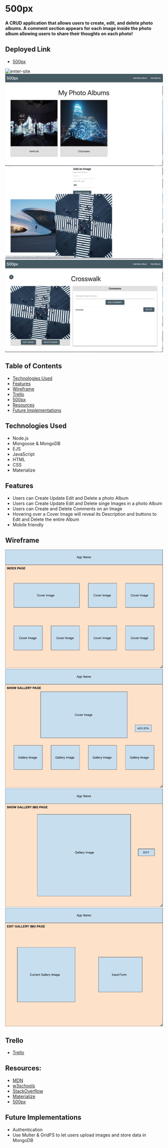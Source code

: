 # 500px

#### A CRUD application that allows users to create, edit, and delete photo albums. A comment section appears for each image inside the photo album allowing users to share their thoughts on each photo!


## <a name="deployment"></a> Deployed Link
- [500px](https://peter-lam-500px.herokuapp.com/)

<img src="./images/site/enter-site.png" alt="enter-site"/>
<img src="./images/site/my-albums.png" alt="my-albums"/>
<img src="./images/site/one-image-hover.png" alt="one-image-hover"/>
<img src="./images/site/one-image-comments-delete.png" alt="one-image-comments-delete"/>

## Table of Contents
- [Technologies Used](#technologiesused)
- [Features](#features)
- [Wireframe](#wireframe)
- [Trello](#trello)
- [500px](#deployment)
- [Resources](#resources)
- [Future Implementations](#futureimplementations)

## <a name="technologiesused"></a> Technologies Used
- Node.js
- Mongoose & MongoDB
- EJS
- JavaScript
- HTML
- CSS
- Materialize

## <a name="features"></a> Features
- Users can Create Update Edit and Delete a photo Album
- Users can Create Update Edit and Delete singe Images in a photo Album
- Users can Create and Delete Comments on an Image
- Hovering over a Cover Image will reveal its Description and buttons to Edit and Delete the entire Album
- Mobile friendly

## <a name="wireframe"></a> Wireframe
<img src="./images/wireframe/landing.png" alt="landing-page"/>
<img src="./images/wireframe/image-gallery.png" alt="image-gallery"/>
<img src="./images/wireframe/single-image.png" alt="single-image"/>
<img src="./images/wireframe/edit-single-image.png" alt="edit-single-image"/>

## <a name="trello"></a> Trello
- [Trello](https://trello.com/b/LMywPsTV/500px)

## <a name="resources"></a> Resources:
- [MDN](https://developer.mozilla.org/en-US/)
- [w3schools](https://www.w3schools.com/)
- [StackOverflow](https://stackoverflow.com/)
- [Materialize](https://materializecss.com/)
- [500px](https://500px.com/)

## <a name="futureimplementations"></a> Future Implementations
- Authentication
- Use Multer & GridFS to let users upload images and store data in MongoDB
